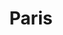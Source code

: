 ---
weight: 8
images:
- https://cdn.myportfolio.com/bc033a10-b5ec-4733-9dd3-33de859b88a8/5bec301d-eadd-4be2-9231-603bb1e6e6b7_rw_1200.jpg?h=cbdc10b6542f17a3b6bd6370d150b843
title: Paris
tags:
- paris
- archive
---
